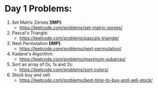 # Day 1 Problems:

1. Set Matrix Zeroes **[IMP]**:
   - https://leetcode.com/problems/set-matrix-zeroes/
2. Pascal's Triangle:
   - https://leetcode.com/problems/pascals-triangle/
3. Next Permutation **[IMP]**:
   - https://leetcode.com/problems/next-permutation/
4. Kadane's Algorithm:
   - https://leetcode.com/problems/maximum-subarray/
5. Sort an array of 0s, 1s and 2s:
   - https://leetcode.com/problems/sort-colors/
6. Stock buy and sell:
   - https://leetcode.com/problems/best-time-to-buy-and-sell-stock/